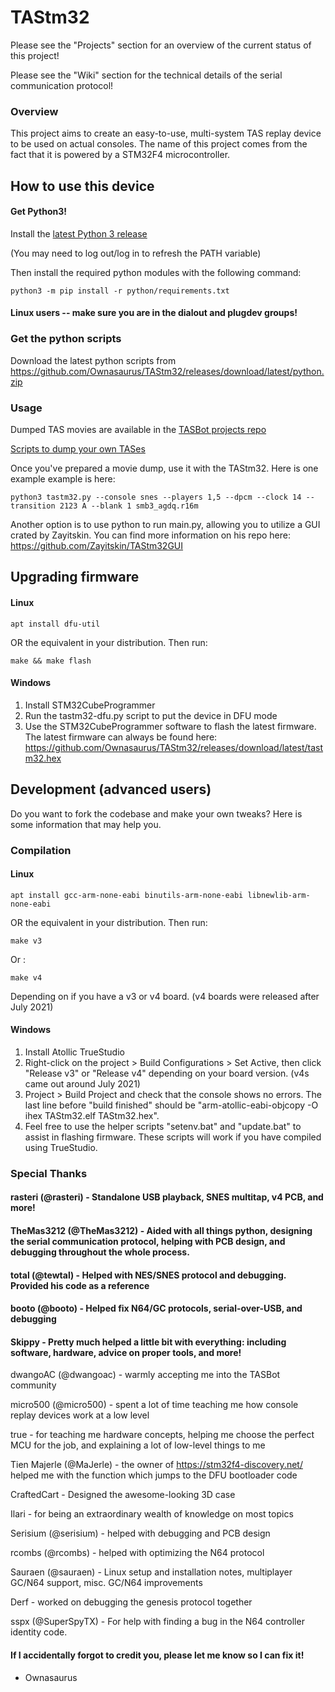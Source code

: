 # TAStm32
Please see the "Projects" section for an overview of the current status of this project!

Please see the "Wiki" section for the technical details of the serial communication protocol!

### Overview

This project aims to create an easy-to-use, multi-system TAS replay device to be used on actual consoles. The name of this project comes from the fact that it is powered by a STM32F4 microcontroller.

## How to use this device

#### Get Python3!
Install the [latest Python 3 release](https://www.python.org/downloads/)

(You may need to log out/log in to refresh the PATH variable)

Then install the required python modules with the following command:

    python3 -m pip install -r python/requirements.txt
    
#### Linux users -- make sure you are in the dialout and plugdev groups!

### Get the python scripts

Download the latest python scripts from https://github.com/Ownasaurus/TAStm32/releases/download/latest/python.zip

### Usage

Dumped TAS movies are available in the [TASBot projects repo](https://github.com/dwangoac/TASBot-Projects/tree/master/replayfiles)

[Scripts to dump your own TASes](https://github.com/dwangoac/TASBot-Projects/blob/master/Dump_Scripts/)

Once you've prepared a movie dump, use it with the TAStm32. Here is one example example is here:

    python3 tastm32.py --console snes --players 1,5 --dpcm --clock 14 --transition 2123 A --blank 1 smb3_agdq.r16m
    
Another option is to use python to run main.py, allowing you to utilize a GUI crated by Zayitskin. You can find more information on his repo here: https://github.com/Zayitskin/TAStm32GUI

## Upgrading firmware 

#### Linux
    apt install dfu-util
OR the equivalent in your distribution. Then run:

    make && make flash

#### Windows
1. Install STM32CubeProgrammer
1. Run the tastm32-dfu.py script to put the device in DFU mode
1. Use the STM32CubeProgrammer software to flash the latest firmware. The latest firmware can always be found here: https://github.com/Ownasaurus/TAStm32/releases/download/latest/tastm32.hex 

## Development (advanced users)

Do you want to fork the codebase and make your own tweaks? Here is some information that may help you.

### Compilation

#### Linux
    apt install gcc-arm-none-eabi binutils-arm-none-eabi libnewlib-arm-none-eabi
OR the equivalent in your distribution. Then run:

    make v3
    
Or : 

    make v4
    
Depending on if you have a v3 or v4 board. (v4 boards were released after July 2021)

#### Windows
1. Install Atollic TrueStudio
1. Right-click on the project > Build Configurations > Set Active, then click "Release v3" or "Release v4" depending on your board version. (v4s came out around July 2021)
1. Project > Build Project and check that the console shows no errors. The last line before "build finished" should be "arm-atollic-eabi-objcopy -O ihex TAStm32.elf TAStm32.hex".
1. Feel free to use the helper scripts "setenv.bat" and "update.bat" to assist in flashing firmware. These scripts will work if you have compiled using TrueStudio.

### Special Thanks
#### rasteri (@rasteri) - Standalone USB playback, SNES multitap, v4 PCB, and more!
#### TheMas3212 (@TheMas3212) - Aided with all things python, designing the serial communication protocol, helping with PCB design, and debugging throughout the whole process.
#### total (@tewtal) - Helped with NES/SNES protocol and debugging. Provided his code as a reference
#### booto (@booto) - Helped fix N64/GC protocols, serial-over-USB, and debugging
#### Skippy - Pretty much helped a little bit with everything: including software, hardware, advice on proper tools, and more!

dwangoAC (@dwangoac) - warmly accepting me into the TASBot community

micro500 (@micro500) - spent a lot of time teaching me how console replay devices work at a low level

true - for teaching me hardware concepts, helping me choose the perfect MCU for the job, and explaining a lot of low-level things to me

Tien Majerle (@MaJerle) - the owner of https://stm32f4-discovery.net/ helped me with the function which jumps to the DFU bootloader code

CraftedCart - Designed the awesome-looking 3D case

Ilari - for being an extraordinary wealth of knowledge on most topics

Serisium (@serisium) - helped with debugging and PCB design

rcombs (@rcombs) - helped with optimizing the N64 protocol

Sauraen (@sauraen) - Linux setup and installation notes, multiplayer GC/N64 support, misc. GC/N64 improvements

Derf - worked on debugging the genesis protocol together

sspx (@SuperSpyTX) - For help with finding a bug in the N64 controller identity code.

#### If I accidentally forgot to credit you, please let me know so I can fix it!

 - Ownasaurus
